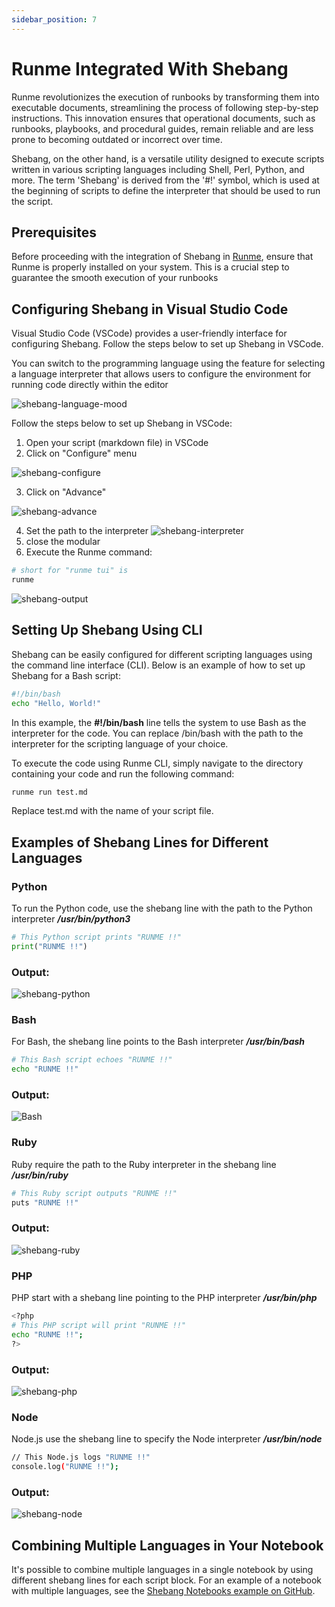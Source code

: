 ```yaml
---
sidebar_position: 7
---
```


# Runme Integrated With Shebang

Runme revolutionizes the execution of runbooks by transforming them into executable documents, streamlining the process of following step-by-step instructions. This innovation ensures that operational documents, such as runbooks, playbooks, and procedural guides, remain reliable and are less prone to becoming outdated or incorrect over time.

Shebang, on the other hand, is a versatile utility designed to execute scripts written in various scripting languages including Shell, Perl, Python, and more. The term 'Shebang' is derived from the '#!' symbol, which is used at the beginning of scripts to define the interpreter that should be used to run the script.

## Prerequisites

Before proceeding with the integration of Shebang in [Runme](/install#runme-cli), ensure that Runme is properly installed on your system. This is a crucial step to guarantee the smooth execution of your runbooks

## Configuring Shebang in Visual Studio Code

Visual Studio Code (VSCode) provides a user-friendly interface for configuring Shebang. Follow the steps below to set up Shebang in VSCode.

You can switch to the programming language using the feature for selecting a language interpreter that allows users to configure the environment for running code directly within the editor

![shebang-language-mood](../../static/img/shebang-language-mood.png)

Follow the steps below to set up Shebang in VSCode:

1. Open your script (markdown file) in VSCode
2. Click on "Configure" menu

![shebang-configure](../../static/img/shebang-configure.png)

3. Click on "Advance"

![shebang-advance](../../static/img/shebang-advanced.png)

4. Set the path to the interpreter
   ![shebang-interpreter](../../static/img/shebang-interpreters.png)
5. close the modular
6. Execute the Runme command:

```sh
# short for "runme tui" is 
runme
```

![shebang-output](../../static/img/shebang-output.png)

## Setting Up Shebang Using CLI

Shebang can be easily configured for different scripting languages using the command line interface (CLI). Below is an example of how to set up Shebang for a Bash script:

```sh
#!/bin/bash
echo "Hello, World!"
```

In this example, the **#!/bin/bash** line tells the system to use Bash as the interpreter for the code. You can replace /bin/bash with the path to the interpreter for the scripting language of your choice.

To execute the code using Runme CLI, simply navigate to the directory containing your code and run the following command:

```sh
runme run test.md
```

Replace test.md with the name of your script file.

## Examples of Shebang Lines for Different Languages

### Python

To run the Python code, use the shebang line with the path to the Python interpreter ***/usr/bin/python3***

```python
# This Python script prints "RUNME !!"
print("RUNME !!")
```

### Output:
![shebang-python](../../static/img/Shebang-python.png)

### Bash

For Bash, the shebang line points to the Bash interpreter ***/usr/bin/bash***

```sh
# This Bash script echoes "RUNME !!"
echo "RUNME !!"
```

### Output:
![Bash](../../static/img/shebang-bash.png)

### Ruby

Ruby require the path to the Ruby interpreter in the shebang line ***/usr/bin/ruby***

```sh
# This Ruby script outputs "RUNME !!"
puts "RUNME !!"
```

### Output:
![shebang-ruby](../../static/img/shebang-ruby.png)

### PHP

PHP start with a shebang line pointing to the PHP interpreter ***/usr/bin/php***

```sh
<?php
# This PHP script will print "RUNME !!"
echo "RUNME !!";
?>
```

### Output:
![shebang-php](../../static/img/shebang-php.png)

### Node

Node.js use the shebang line to specify the Node interpreter ***/usr/bin/node***

```sh
// This Node.js logs "RUNME !!"
console.log("RUNME !!");
```

### Output:
![shebang-node](../../static/img/shebang-node.png)

## Combining Multiple Languages in Your Notebook
It's possible to combine multiple languages in a single notebook by using different shebang lines for each script block. For an example of a notebook with multiple languages, see the [Shebang Notebooks example on GitHub](https://github.com/stateful/Shebang-Notebooks/blob/main/shebang-example.md).

